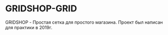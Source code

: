 # GRIDSHOP-GRID
GRIDSHOP - Простая сетка для простого магазина. Проект был написан для практики в 2019г.
